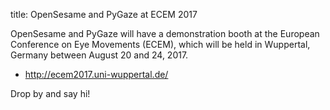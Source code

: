 title: OpenSesame and PyGaze at ECEM 2017

OpenSesame and PyGaze will have a demonstration booth at the European Conference on Eye Movements (ECEM), which will be held in Wuppertal, Germany between August 20 and 24, 2017.

- <http://ecem2017.uni-wuppertal.de/>

Drop by and say hi!
